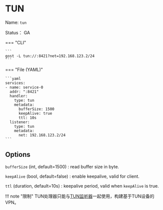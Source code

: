 # TUN

Name: `tun`

Status： GA

=== "CLI"

    ```
	gost -L tun://:8421?net=192.168.123.2/24
	```

=== "File (YAML)"

    ```yaml
	services:
	- name: service-0
	  addr: ":8421"
	  handler:
		type: tun
		metadata:
		  bufferSize: 1500
		  keepAlive: true
		  ttl: 10s
	  listener:
		type: tun
		metadata:
		  net: 192.168.123.2/24
	```

## Options

`bufferSize` (int, default=1500)
:    read buffer size in byte.

`keepAlive` (bool, default=false)
:    enable keepalive, valid for client.

`ttl` (duration, default=10s)
:    keepalive period, valid when `keepAlive` is true.

!!! note "限制"
    TUN处理器只能与[TUN监听器](/reference/listeners/tun/)一起使用，构建基于TUN设备的VPN。